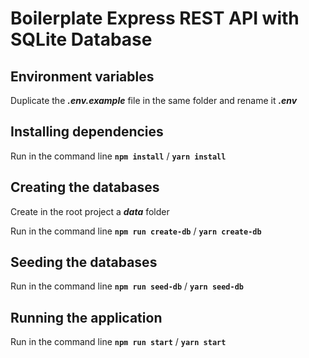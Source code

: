 # Boilerplate Express REST API with SQLite Database

## Environment variables

Duplicate the _**.env.example**_ file in the same folder and rename it _**.env**_

## Installing dependencies

Run in the command line **``` npm install ```** / **``` yarn install ```**

## Creating the databases

Create in the root project a _**data**_ folder

Run in the command line **``` npm run create-db ```** / **``` yarn create-db ```**

## Seeding the databases

Run in the command line **``` npm run seed-db ```** / **``` yarn seed-db ```**

## Running the application

Run in the command line **``` npm run start ```** / **``` yarn start ```**
